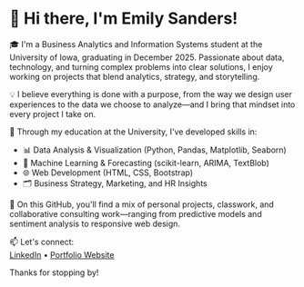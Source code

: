 # 👋 Hi there, I'm Emily Sanders!

🎓 I'm a Business Analytics and Information Systems student at the University of Iowa, graduating in December 2025. Passionate about data, technology, and turning complex problems into clear solutions, I enjoy working on projects that blend analytics, strategy, and storytelling. 

💡 I believe everything is done with a purpose, from the way we design user experiences to the data we choose to analyze—and I bring that mindset into every project I take on.

💼 Through my education at the University, I've developed skills in:

- 📊 Data Analysis & Visualization (Python, Pandas, Matplotlib, Seaborn)
- 🤖 Machine Learning & Forecasting (scikit-learn, ARIMA, TextBlob)
- 🌐 Web Development (HTML, CSS, Bootstrap)
- 🗂️ Business Strategy, Marketing, and HR Insights

🚀 On this GitHub, you'll find a mix of personal projects, classwork, and collaborative consulting work—ranging from predictive models and sentiment analysis to responsive web design.

📫 Let's connect:  
[LinkedIn](https://www.linkedin.com/in/emiilysanders/) • [Portfolio Website](https://emilycsanders.com)

Thanks for stopping by!
